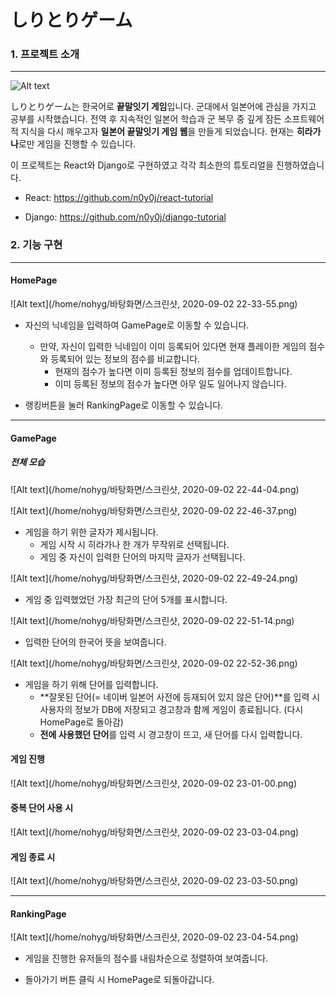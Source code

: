 # しりとりゲーム

### 1. 프로젝트 소개

***



![Alt text](/home/nohyg/workspace/shiritori_web/frontend/src/components/shiritori.png)

 しりとりゲーム는 한국어로 **끝말잇기 게임**입니다. 군대에서 일본어에 관심을 가지고 공부를 시작했습니다. 전역 후 지속적인 일본어 학습과 군 복무 중 깊게 잠든 소프트웨어적 지식을 다시 깨우고자 **일본어 끝말잇기 게임 웹**을 만들게 되었습니다. 현재는 **히라가나**로만 게임을 진행할 수 있습니다.

 

 이 프로젝트는 React와 Django로 구현하였고 각각 최소한의 튜토리얼을 진행하였습니다.

* React: <https://github.com/n0y0j/react-tutorial>

* Django: <https://github.com/n0y0j/django-tutorial>

  

 

### 2. 기능 구현

***



#### HomePage



![Alt text](/home/nohyg/바탕화면/스크린샷, 2020-09-02 22-33-55.png)

* 자신의 닉네임을 입력하여 GamePage로 이동할 수 있습니다.
  - 만약, 자신이 입력한 닉네임이 이미 등록되어 있다면 현재 플레이한 게임의 점수와 등록되어 있는 정보의 점수를 비교합니다.
    - 현재의 점수가 높다면 이미 등록된 정보의 점수를 업데이트합니다.
    - 이미 등록된 정보의 점수가 높다면 아무 일도 일어나지 않습니다.



* 랭킹버튼을 눌러 RankingPage로 이동할 수 있습니다.





***



#### GamePage



##### 전체 모습

![Alt text](/home/nohyg/바탕화면/스크린샷, 2020-09-02 22-44-04.png)







![Alt text](/home/nohyg/바탕화면/스크린샷, 2020-09-02 22-46-37.png)

* 게임을 하기 위한 글자가 제시됩니다.
  * 게임 시작 시 히라가나 한 개가 무작위로 선택됩니다.
  * 게임 중 자신이 입력한 단어의 마지막 글자가 선택됩니다.





![Alt text](/home/nohyg/바탕화면/스크린샷, 2020-09-02 22-49-24.png)

* 게임 중 입력했었던 가장 최근의 단어 5개를 표시합니다.





![Alt text](/home/nohyg/바탕화면/스크린샷, 2020-09-02 22-51-14.png)

* 입력한 단어의 한국어 뜻을 보여줍니다.





![Alt text](/home/nohyg/바탕화면/스크린샷, 2020-09-02 22-52-36.png)

* 게임을 하기 위해 단어를 입력합니다.
  * **잘못된 단어(= 네이버 일본어 사전에 등재되어 있지 않은 단어)**를 입력 시 사용자의 정보가 DB에 저장되고 경고창과 함께 게임이 종료됩니다. (다시 HomePage로 돌아감)
  *  **전에 사용했던 단어**를 입력 시 경고창이 뜨고, 새 단어를 다시 입력합니다.





#### 게임 진행



![Alt text](/home/nohyg/바탕화면/스크린샷, 2020-09-02 23-01-00.png)



#### 중복 단어 사용 시



![Alt text](/home/nohyg/바탕화면/스크린샷, 2020-09-02 23-03-04.png)



#### 게임 종료 시



![Alt text](/home/nohyg/바탕화면/스크린샷, 2020-09-02 23-03-50.png)

***





#### RankingPage



![Alt text](/home/nohyg/바탕화면/스크린샷, 2020-09-02 23-04-54.png)

* 게임을 진행한 유저들의 점수를 내림차순으로 정렬하여 보여줍니다.

* 돌아가기 버튼 클릭 시 HomePage로 되돌아갑니다.